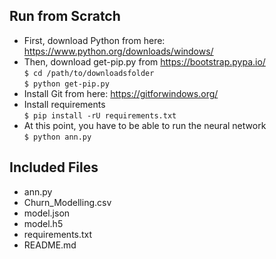 ## Run from Scratch
- First, download Python from here: https://www.python.org/downloads/windows/  
- Then, download get-pip.py from https://bootstrap.pypa.io/ \
`$ cd /path/to/downloadsfolder` \
`$ python get-pip.py` 
- Install Git from here: https://gitforwindows.org/ 
- Install requirements \
`$ pip install -rU requirements.txt` 
- At this point, you have to be able to run the neural network \
`$ python ann.py`  

## Included Files ##
- ann.py
- Churn_Modelling.csv
- model.json
- model.h5
- requirements.txt
- README.md
